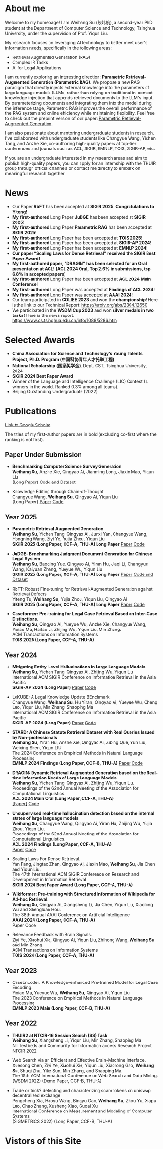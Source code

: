 # About me

Welcome to my homepage! I am Weihang Su (苏炜航), a second-year PhD student at the Department of Computer Science and Technology, Tsinghua University, under the supervision of Prof. Yiqun Liu. 

My research focuses on leveraging AI technology to better meet user's information needs, specifically in the following areas:

- Retrieval Augmented Generation (RAG)
- Complex IR Tasks
- AI for Legal Applications



I am currently exploring an interesting direction: **Parametric Retrieval-Augmented Generation (Parametric RAG)**. We propose a new RAG paradigm that directly injects external knowledge into the parameters of large language models (LLMs) rather than relying on traditional in-context knowledge injection that appends retrieved documents to the LLM's input. By parameterizing documents and integrating them into the model during the inference stage, Parametric RAG improves the overall performance of the RAG system and online efficiency while maintaining flexibility. Feel free to check out the preprint version of our paper: [Parametric Retrieval-Augmented Generation](https://arxiv.org/abs/2501.15915).



I am also passionate about mentoring undergraduate students in research. I've collaborated with undergraduate students like Changyue Wang, Yichen Tang, and Anzhe Xie, co-authoring high-quality papers at top-tier conferences and journals such as ACL, SIGIR, EMNLP, TOIS, SIGIR-AP, etc. 

If you are an undergraduate interested in my research areas and aim to publish high-quality papers, you can apply for an internship with the THUIR group through official channels or contact me directly to embark on meaningful research together!



# News

- Our Paper **RbFT** has been accepted at **SIGIR 2025**! **Congratulations to Yiteng!**
- **My** **first-authored** Long Paper **JuDGE** has been accepted at **SIGIR 2025**! 
- **My** **first-authored** Long Paper **Parametric RAG** has been accepted at **SIGIR 2025**! 
- **My** **first-authored** Long Paper has been accepted at **TOIS 2025**! 
- **My** **first-authored** Long Paper has been accepted at **SIGIR-AP 2024**! 
- **My** **first-authored** Long Paper has been accepted at **EMNLP 2024**! 
- **Our paper “Scaling Laws for Dense Retrieval” received the SIGIR Best Paper Award!**
- **My first-authored paper, "DRAGIN" has been selected for an Oral presentation at ACL! (ACL 2024 Oral, Top 2.6% in submissions, top 6.8% in accepted papers)**
- **My** **first-authored** Long Paper has been accepted at **ACL 2024 Main Conference**! 
- **My** **first-authored** Long Paper was accepted at **Findings of ACL 2024**! 
- **My** **first-authored** Long Paper was accepted at **AAAI 2024**!
- Our team participated in **COLIEE 2023** and won the **championship**! Here is the link to our Technical Report: https://arxiv.org/abs/2304.12650
- We participated in the **WSDM Cup 2023** and won **silver medals in two tasks!** Here is the news report: https://www.cs.tsinghua.edu.cn/info/1088/5286.htm





# Selected Awards

- **China Association for Science and Technology’s Young Talents Project, Ph.D. Program (中国科协青年人才托举工程)** 
- **National Scholarship (国家奖学金)**, Dept. CST, Tsinghua University, 2024
- **SIGIR 2024 Best Paper Award**
- Winner of the Language and Intelligence Challenge (LIC) Contest (4 winners in the world. Ranked 0.3% among all teams). 
- Beijing Outstanding Undergraduate (2022)





# Publications

[Link to Google Scholar](https://scholar.google.com.hk/citations?hl=zh-CN&user=xEJc8cgAAAAJ)<br/>

The titles of my first-author papers are in bold (excluding co-first where the ranking is not first).



## **Paper Under Submission**



- **Benchmarking Computer Science Survey Generation**<br/>**Weihang Su**, Anzhe Xie, Qingyao Ai, Jianming Long, Jiaxin Mao, Yiqun Liu<br/>(Long Paper) [Code and Dataset](https://github.com/oneal2000/SurGE) 

  

- Knowledge Editing through Chain-of-Thought<br/>Changyue Wang, **Weihang Su**, Qingyao Ai, Yiqun Liu<br/>(Long Paper) [Paper](https://arxiv.org/abs/2412.17727) [Code](https://github.com/bebr2/EditCoT) 

  





## Year 2025



- **Parametric Retrieval Augmented Generation**<br/>**Weihang Su**, Yichen Tang, Qingyao Ai, Junxi Yan, Changyue Wang, Hongning Wang, Ziyi Ye, Yujia Zhou, Yiqun Liu<br/>**SIGIR 2025 (Long Paper, CCF-A, THU-A) Long Paper** [Paper](https://arxiv.org/abs/2501.15915) [Code](https://github.com/oneal2000/PRAG/tree/main) 



- **JuDGE: Benchmarking Judgment Document Generation for Chinese Legal System**<br/>**Weihang Su**, Baoqing Yue, Qingyao Ai, Yiran Hu, Jiaqi Li, Changyue Wang, Kaiyuan Zhang, Yueyue Wu, Yiqun Liu<br/>**SIGIR 2025 (Long Paper, CCF-A, THU-A) Long Paper** [Paper](https://arxiv.org/abs/2503.14258) [Code and Dataset](https://github.com/oneal2000/JuDGE) 

  

- RbFT: Robust Fine-tuning for Retrieval-Augmented Generation against Retrieval Defects<br/>Yiteng Tu, **Weihang Su**, Yujia Zhou, Yiqun Liu, Qingyao Ai
  <br/>**SIGIR 2025 (Long Paper, CCF-A, THU-A) Long Paper**  [Paper](https://arxiv.org/abs/2501.18365) [Code](https://github.com/StibiumT16/Robust-Fine-tuning) 



- **Caseformer: Pre-training for Legal Case Retrieval Based on Inter-Case Distinctions**. <br/>**Weihang Su**, Qingyao Ai, Yueyue Wu, Anzhe Xie, Changyue Wang, Yixiao Ma, Haitao Li, Zhijing Wu, Yiqun Liu, Min Zhang.<br/>ACM Transactions on Information Systems<br/>**TOIS 2025 (Long Paper, CCF-A, THU-A)**




## **Year 2024**

- **Mitigating Entity-Level Hallucinations in Large Language Models**<br/>**Weihang Su**, Yichen Tang, Qingyao Ai, Zhijing Wu, Yiqun Liu<br/>International ACM SIGIR Conference on Information Retrieval in the Asia Pacific<br/>**SIGIR-AP 2024 (Long Paper)** [Paper](https://arxiv.org/abs/2407.09417) [Code](https://github.com/oneal2000/EntityHallucination)





- LeKUBE: A Legal Knowledge Update BEnchmark<br/>Changyue Wang, **Weihang Su**, Hu Yiran, Qingyao Ai, Yueyue Wu, Cheng Luo, Yiqun Liu, Min Zhang, Shaoping Ma<br/>International ACM SIGIR Conference on Information Retrieval in the Asia Pacific<br/>**SIGIR-AP 2024 (Long Paper)** [Paper](https://arxiv.org/abs/2407.09417) [Code](https://github.com/oneal2000/EntityHallucination)





- **STARD: A Chinese Statute Retrieval Dataset with Real Queries Issued by Non-professionals**<br/>**Weihang Su**, Yiran Hu, Anzhe Xie, Qingyao Ai, Zibing Que, Yun Liu, Weixing Shen, Yiqun LIU<br/>The 2024 Conference on Empirical Methods in Natural Language Processing <br/>**EMNLP 2024 Findings (Long Paper, CCF-B, THU-A)**  [Paper](https://arxiv.org/abs/2406.15313) [Code](https://github.com/oneal2000/STARD/tree/main)



- **DRAGIN: Dynamic Retrieval Augmented Generation based on the Real-time Information Needs of Large Language Models**<br/>**Weihang Su**, Yichen Tang, Qingyao Ai, Zhijing Wu, Yiqun Liu. <br/>Proceedings of the 62nd Annual Meeting of the Association for Computational Linguistics. <br/> **ACL 2024 Main Oral (Long Paper, CCF-A, THU-A)** <br/>[[Paper]](https://arxiv.org/abs/2403.10081) [Code](https://github.com/oneal2000/DRAGIN/tree/main)

 

- **Unsupervised real-time hallucination detection based on the internal states of large language models**<br/>**Weihang Su**, Changyue Wang, Qingyao Ai, Yiran Hu, Zhijing Wu, Yujia Zhou, Yiqun Liu. <br/>Proceedings of the 62nd Annual Meeting of the Association for Computational Linguistics. <br/>**ACL 2024 Findings (Long Paper, CCF-A, THU-A)**<br/>[Paper](https://arxiv.org/abs/2403.06448) [Code](https://github.com/oneal2000/MIND/tree/main)

 

- Scaling Laws For Dense Retrieval. <br/>Yan Fang, Jingtao Zhan, Qingyao Ai, Jiaxin Mao, **Weihang Su**, Jia Chen and Yiqun Liu. <br/>The 47th International ACM SIGIR Conference on Research and Development in Information Retrieval<br/>**SIGIR 2024 Best Paper Award (Long Paper, CCF-A, THU-A)**

 

- **Wikiformer: Pre-training with Structured Information of Wikipedia for Ad-hoc Retrieval**. <br/>**Weihang Su**, Qingyao Ai, Xiangsheng Li, Jia Chen, Yiqun Liu, Xiaolong Wu and Shengluan Hou. <br/>The 38th Annual AAAI Conference on Artificial Intelligence <br/>**AAAI 2024 (Long Paper, CCF-A, THU-A)**<br/>[Paper](https://ojs.aaai.org/index.php/AAAI/article/view/29869/31516) [Code](https://github.com/oneal2000/Wikiformer)

 

- Relevance Feedback with Brain Signals. <br/>Ziyi Ye, Xiaohui Xie, Qingyao Ai, Yiqun Liu, Zhihong Wang, **Weihang Su** and Min Zhang.<br/>ACM Transactions on Information Systems<br/>**TOIS 2024 (Long Paper, CCF-A, THU-A)**

 

 

## **Year 2023**

- CaseEncoder: A Knowledge-enhanced Pre-trained Model for Legal Case Encoding. <br/>Yixiao Ma, Yueyue Wu, **Weihang Su**, Qingyao Ai, Yiqun Liu. <br/>The 2023 Conference on Empirical Methods in Natural Language Processing <br/>**EMNLP 2023 Main (Long Paper, CCF-B, THU-A)**

 

## **Year 2022**

- **THUIR2 at NTCIR-16 Session Search (SS) Task**<br/>**Weihang Su**, Xiangsheng Li, Yiqun Liu, Min Zhang, Shaoping Ma<br/>NII Testbeds and Community for Information access Research Project <br/>NTCIR 2022

 

- Web Search via an Efficient and Effective Brain-Machine Interface. <br/>Xuesong Chen, Ziyi Ye, Xiaohui Xie, Yiqun Liu, Xiaorong Gao, **Weihang Su**, Shuqi Zhu, Yike Sun, Min Zhang, and Shaoping Ma. <br/>The 15th ACM International Conference on Web Search and Data Mining. <br/>(WSDM 2022) (Demo Paper, CCF-B, THU-A)

 

- Trade or trick? detecting and characterizing scam tokens on uniswap decentralized exchange<br/>Pengcheng Xia, Haoyu Wang, Bingyu Gao, **Weihang Su**, Zhou Yu, Xiapu Luo, Chao Zhang, Xusheng Xiao, Guoai Xu<br/>International Conference on Measurement and Modeling of Computer Systems<br/>(SIGMETRICS 2022) (Long Paper, CCF-B, THU-A)











# Vistors of this Site

<script type="text/javascript" id="clstr_globe" src="//clustrmaps.com/globe.js?d=GSlcQ6thoCo-X_uF8cQHnLjSZ5jzHTVAmn7ERchT880"></script>



<script type="text/javascript" id="clustrmaps" src="//clustrmaps.com/map_v2.js?d=GSlcQ6thoCo-X_uF8cQHnLjSZ5jzHTVAmn7ERchT880&cl=ffffff&w=a"></script>



<script type='text/javascript' id='clustrmaps' src='//cdn.clustrmaps.com/map_v2.js?cl=ffffff&w=a&t=tt&d=GSlcQ6thoCo-X_uF8cQHnLjSZ5jzHTVAmn7ERchT880'></script>